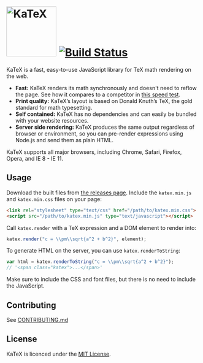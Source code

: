 # [<img src="https://khan.github.io/KaTeX/katex-logo.svg" width="130" alt="KaTeX">](http://khan.github.io/KaTeX/) [![Build Status](https://travis-ci.org/Khan/KaTeX.svg?branch=master)](https://travis-ci.org/Khan/KaTeX)

KaTeX is a fast, easy-to-use JavaScript library for TeX math rendering on the web.

 * **Fast:** KaTeX renders its math synchronously and doesn't need to reflow the page. See how it compares to a competitor in [this speed test](http://jsperf.com/katex-vs-mathjax/).
 * **Print quality:** KaTeX’s layout is based on Donald Knuth’s TeX, the gold standard for math typesetting.
 * **Self contained:** KaTeX has no dependencies and can easily be bundled with your website resources.
 * **Server side rendering:** KaTeX produces the same output regardless of browser or environment, so you can pre-render expressions using Node.js and send them as plain HTML.

KaTeX supports all major browsers, including Chrome, Safari, Firefox, Opera, and IE 8 - IE 11.

## Usage

Download the built files from [the releases page](https://github.com/khan/katex/releases). Include the `katex.min.js` and `katex.min.css` files on your page:

```html
<link rel="stylesheet" type="text/css" href="/path/to/katex.min.css">
<script src="/path/to/katex.min.js" type="text/javascript"></script>
```

Call `katex.render` with a TeX expression and a DOM element to render into:

```js
katex.render("c = \\pm\\sqrt{a^2 + b^2}", element);
```

To generate HTML on the server, you can use `katex.renderToString`:

```js
var html = katex.renderToString("c = \\pm\\sqrt{a^2 + b^2}");
// '<span class="katex">...</span>'
```

Make sure to include the CSS and font files, but there is no need to include the JavaScript.

## Contributing

See [CONTRIBUTING.md](CONTRIBUTING.md)

## License

KaTeX is licenced under the [MIT License](http://opensource.org/licenses/MIT).
